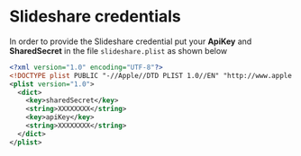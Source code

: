 # Slideshare credentials

In order to provide the Slideshare credential put your **ApiKey** and **SharedSecret** in the file ```slideshare.plist``` as shown below


```xml
<?xml version="1.0" encoding="UTF-8"?>
<!DOCTYPE plist PUBLIC "-//Apple//DTD PLIST 1.0//EN" "http://www.apple.com/DTDs/PropertyList-1.0.dtd">
<plist version="1.0">
  <dict>
    <key>sharedSecret</key>
    <string>XXXXXXXX</string>
    <key>apiKey</key>
    <string>XXXXXXXX</string>
  </dict>
</plist>

```
